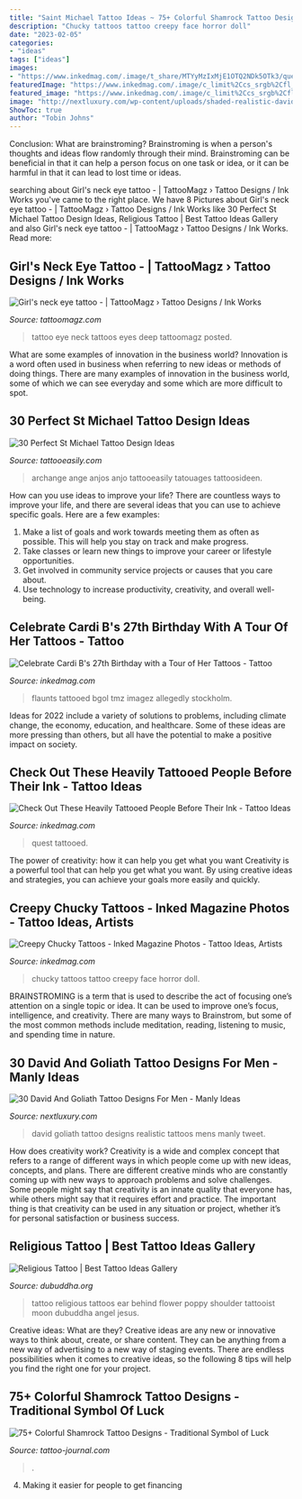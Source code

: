```yaml
---
title: "Saint Michael Tattoo Ideas ~ 75+ Colorful Shamrock Tattoo Designs"
description: "Chucky tattoos tattoo creepy face horror doll"
date: "2023-02-05"
categories:
- "ideas"
tags: ["ideas"]
images:
- "https://www.inkedmag.com/.image/t_share/MTYyMzIxMjE1OTQ2NDk5OTk3/quest.jpg"
featuredImage: "https://www.inkedmag.com/.image/c_limit%2Ccs_srgb%2Cfl_progressive%2Cq_auto:good%2Cw_700/MTY3Mzc0MzA2OTc4ODM0MjIx/666ec71a2f7349ffa70453bf5e6ce007_md.jpg"
featured_image: "https://www.inkedmag.com/.image/c_limit%2Ccs_srgb%2Cfl_progressive%2Cq_auto:good%2Cw_700/MTY3Mzc0MzA2OTc4ODM0MjIx/666ec71a2f7349ffa70453bf5e6ce007_md.jpg"
image: "http://nextluxury.com/wp-content/uploads/shaded-realistic-david-and-goliath-mens-rib-cage-side-tattoos.jpg"
ShowToc: true
author: "Tobin Johns"
---
```



Conclusion:
What are brainstroming? Brainstroming is when a person's thoughts and ideas flow randomly through their mind. Brainstroming can be beneficial in that it can help a person focus on one task or idea, or it can be harmful in that it can lead to lost time or ideas.

	

		
searching about Girl&#039;s neck eye tattoo - | TattooMagz › Tattoo Designs / Ink Works you've came to the right place. We have 8 Pictures about Girl&#039;s neck eye tattoo - | TattooMagz › Tattoo Designs / Ink Works like 30 Perfect St Michael Tattoo Design Ideas, Religious Tattoo | Best Tattoo Ideas Gallery and also Girl&#039;s neck eye tattoo - | TattooMagz › Tattoo Designs / Ink Works. Read more:
		
    
## Girl&#039;s Neck Eye Tattoo - | TattooMagz › Tattoo Designs / Ink Works

<img loading=lazy src="https://tattoomagz.com/wp-content/uploads/Tattoos/tattoo/Girls-neck-eye-tattoo.jpg" onerror="this.onerror=null;this.src='https://tse4.mm.bing.net/th?id=OIP.1GTBLrC8dBTQrL3rxv-tYAAAAA&amp;pid=15.1';" alt="Girl&#039;s neck eye tattoo - | TattooMagz › Tattoo Designs / Ink Works">

_Source: tattoomagz.com_

>tattoo eye neck tattoos eyes deep tattoomagz posted. 

	

What are some examples of innovation in the business world?
Innovation is a word often used in business when referring to new ideas or methods of doing things. There are many examples of innovation in the business world, some of which we can see everyday and some which are more difficult to spot.

    
## 30 Perfect St Michael Tattoo Design Ideas

<img loading=lazy src="http://www.tattooeasily.com/wp-content/uploads/2014/10/st-michael-tattoos-5.jpg" onerror="this.onerror=null;this.src='https://tse4.mm.bing.net/th?id=OIP.2d5pZ-vqn1RcHibBI624kwHaKo&amp;pid=15.1';" alt="30 Perfect St Michael Tattoo Design Ideas">

_Source: tattooeasily.com_

>archange ange anjos anjo tattooeasily tatouages tattoosideen. 

	

How can you use ideas to improve your life?
There are countless ways to improve your life, and there are several ideas that you can use to achieve specific goals. Here are a few examples: 
1. Make a list of goals and work towards meeting them as often as possible. This will help you stay on track and make progress.
2. Take classes or learn new things to improve your career or lifestyle opportunities.
3. Get involved in community service projects or causes that you care about.
4. Use technology to increase productivity, creativity, and overall well-being.

    
## Celebrate Cardi B&#039;s 27th Birthday With A Tour Of Her Tattoos - Tattoo

<img loading=lazy src="https://www.inkedmag.com/.image/c_limit%2Ccs_srgb%2Cfl_progressive%2Cq_auto:good%2Cw_700/MTY3Mzc0MzA2OTc4ODM0MjIx/666ec71a2f7349ffa70453bf5e6ce007_md.jpg" onerror="this.onerror=null;this.src='https://tse2.mm.bing.net/th?id=OIP.kjcHe7lGftrcOq8BBXJPHgHaFj&amp;pid=15.1';" alt="Celebrate Cardi B&#039;s 27th Birthday with a Tour of Her Tattoos - Tattoo">

_Source: inkedmag.com_

>flaunts tattooed bgol tmz imagez allegedly stockholm. 

	

Ideas for 2022 include a variety of solutions to problems, including climate change, the economy, education, and healthcare. Some of these ideas are more pressing than others, but all have the potential to make a positive impact on society.

    
## Check Out These Heavily Tattooed People Before Their Ink - Tattoo Ideas

<img loading=lazy src="https://www.inkedmag.com/.image/t_share/MTYyMzIxMjE1OTQ2NDk5OTk3/quest.jpg" onerror="this.onerror=null;this.src='https://tse4.mm.bing.net/th?id=OIP.CSnbwaoEHVapLX1bAwW7MAHaEK&amp;pid=15.1';" alt="Check Out These Heavily Tattooed People Before Their Ink - Tattoo Ideas">

_Source: inkedmag.com_

>quest tattooed. 

	

The power of creativity: how it can help you get what you want
Creativity is a powerful tool that can help you get what you want. By using creative ideas and strategies, you can achieve your goals more easily and quickly.

    
## Creepy Chucky Tattoos - Inked Magazine Photos - Tattoo Ideas, Artists

<img loading=lazy src="https://www.inkedmag.com/.image/t_share/MTU5MDMyMzkxNDQ4Mjc0NzEy/chucky-head.jpg" onerror="this.onerror=null;this.src='https://tse1.mm.bing.net/th?id=OIP.3o6xxn8RjrCap8ARDiYOwAHaKl&amp;pid=15.1';" alt="Creepy Chucky Tattoos - Inked Magazine Photos - Tattoo Ideas, Artists">

_Source: inkedmag.com_

>chucky tattoos tattoo creepy face horror doll. 

	

BRAINSTROMING is a term that is used to describe the act of focusing one’s attention on a single topic or idea. It can be used to improve one’s focus, intelligence, and creativity. There are many ways to Brainstrom, but some of the most common methods include meditation, reading, listening to music, and spending time in nature.

    
## 30 David And Goliath Tattoo Designs For Men - Manly Ideas

<img loading=lazy src="http://nextluxury.com/wp-content/uploads/shaded-realistic-david-and-goliath-mens-rib-cage-side-tattoos.jpg" onerror="this.onerror=null;this.src='https://tse1.mm.bing.net/th?id=OIP.PbAYMpZ1w2bknE9Yjet1XwHaHa&amp;pid=15.1';" alt="30 David And Goliath Tattoo Designs For Men - Manly Ideas">

_Source: nextluxury.com_

>david goliath tattoo designs realistic tattoos mens manly tweet. 

	

How does creativity work?
Creativity is a wide and complex concept that refers to a range of different ways in which people come up with new ideas, concepts, and plans. There are different creative minds who are constantly coming up with new ways to approach problems and solve challenges. Some people might say that creativity is an innate quality that everyone has, while others might say that it requires effort and practice. The important thing is that creativity can be used in any situation or project, whether it’s for personal satisfaction or business success.

    
## Religious Tattoo | Best Tattoo Ideas Gallery

<img loading=lazy src="http://www.dubuddha.org/wp-content/uploads/2017/07/Religious-Tattoo-by-Tattooist-Moon-728x728.jpg" onerror="this.onerror=null;this.src='https://tse1.mm.bing.net/th?id=OIP.AcnQ1NFeX-fgX6FQzDtO5wHaHa&amp;pid=15.1';" alt="Religious Tattoo | Best Tattoo Ideas Gallery">

_Source: dubuddha.org_

>tattoo religious tattoos ear behind flower poppy shoulder tattooist moon dubuddha angel jesus. 

	

Creative ideas: What are they?
Creative ideas are any new or innovative ways to think about, create, or share content. They can be anything from a new way of advertising to a new way of staging events. There are endless possibilities when it comes to creative ideas, so the following 8 tips will help you find the right one for your project.

    
## 75+ Colorful Shamrock Tattoo Designs - Traditional Symbol Of Luck

<img loading=lazy src="https://tattoo-journal.com/wp-content/uploads/2016/08/Shamrock-Tattoo_-10.jpg" onerror="this.onerror=null;this.src='https://tse1.mm.bing.net/th?id=OIP.udJDcjUaoGWmHG0m-LPoygHaHa&amp;pid=15.1';" alt="75+ Colorful Shamrock Tattoo Designs - Traditional Symbol of Luck">

_Source: tattoo-journal.com_

>. 

	

4. Making it easier for people to get financing 

